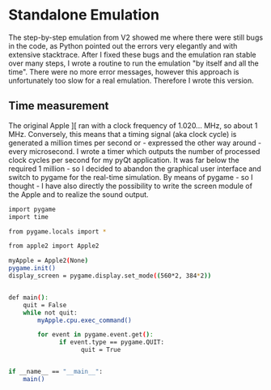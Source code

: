 # Standalone Emulation
The step-by-step emulation from V2 showed me where there were still bugs in the code, as Python pointed out the errors very elegantly and with extensive stacktrace. After I fixed these bugs and the emulation ran stable over many steps, I wrote a routine to run the emulation "by itself and all the time". There were no more error messages, however this approach is unfortunately too slow for a real emulation. Therefore I wrote this version.

## Time measurement
The original Apple ][ ran with a clock frequency of 1.020... MHz, so about 1 MHz. Conversely, this means that a timing signal (aka clock cycle) is generated a million times per second or - expressed the other way around - every microsecond. I wrote a timer which outputs the number of processed clock cycles per second for my pyQt application. It was far below the required 1 million - so I decided to abandon the graphical user interface and switch to pygame for the real-time simulation. By means of pygame - so I thought - I have also directly the possibility to write the screen module of the Apple and to realize the sound output.

```bash
import pygame
import time

from pygame.locals import *

from apple2 import Apple2

myApple = Apple2(None)
pygame.init()
display_screen = pygame.display.set_mode((560*2, 384*2))


def main():
    quit = False
    while not quit:
        myApple.cpu.exec_command()

        for event in pygame.event.get():
              if event.type == pygame.QUIT:
                    quit = True


if __name__ == "__main__":
    main()
```
